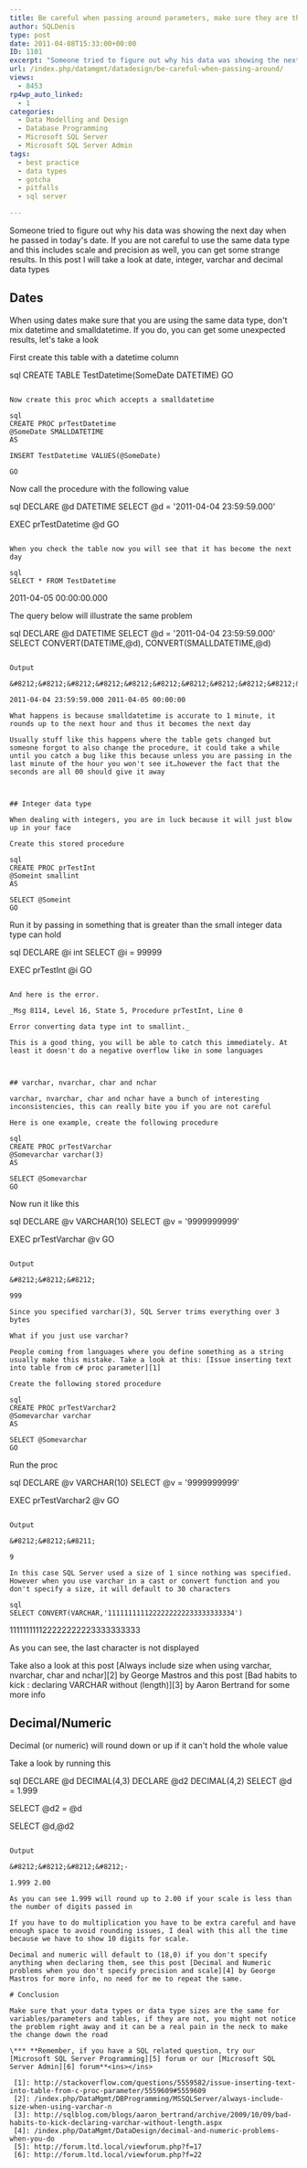 ```yaml
---
title: Be careful when passing around parameters, make sure they are the same size and type
author: SQLDenis
type: post
date: 2011-04-08T15:33:00+00:00
ID: 1101
excerpt: "Someone tried to figure out why his data was showing the next day when he passed in today's date. If you are not careful to use the same data type and this includes scale and precision as well, you can get some strange results. In this post I will take&hellip;"
url: /index.php/datamgmt/datadesign/be-careful-when-passing-around/
views:
  - 8453
rp4wp_auto_linked:
  - 1
categories:
  - Data Modelling and Design
  - Database Programming
  - Microsoft SQL Server
  - Microsoft SQL Server Admin
tags:
  - best practice
  - data types
  - gotcha
  - pitfalls
  - sql server

---
```

Someone tried to figure out why his data was showing the next day when he passed in today's date. If you are not careful to use the same data type and this includes scale and precision as well, you can get some strange results. In this post I will take a look at date, integer, varchar and decimal data types 



## Dates

When using dates make sure that you are using the same data type, don't mix datetime and smalldatetime. If you do, you can get some unexpected results, let's take a look

First create this table with a datetime column

sql
CREATE TABLE TestDatetime(SomeDate DATETIME)
GO
```

Now create this proc which accepts a smalldatetime

sql
CREATE PROC prTestDatetime
@SomeDate SMALLDATETIME
AS 

INSERT TestDatetime VALUES(@SomeDate)

GO
```
Now call the procedure with the following value

sql
DECLARE @d DATETIME
SELECT @d = '2011-04-04 23:59:59.000'


EXEC prTestDatetime @d
GO
```

When you check the table now you will see that it has become the next day

sql
SELECT * FROM TestDatetime
```

2011-04-05 00:00:00.000

The query below will illustrate the same problem

sql
DECLARE @d DATETIME
SELECT @d = '2011-04-04 23:59:59.000'
SELECT CONVERT(DATETIME,@d), CONVERT(SMALLDATETIME,@d)
```

Output
  
&#8212;&#8212;&#8212;&#8212;&#8212;&#8212;&#8212;&#8212;&#8212;&#8212;&#8212;&#8212;&#8212;&#8212;-
  
2011-04-04 23:59:59.000 2011-04-05 00:00:00

What happens is because smalldatetime is accurate to 1 minute, it rounds up to the next hour and thus it becomes the next day
  
Usually stuff like this happens where the table gets changed but someone forgot to also change the procedure, it could take a while until you catch a bug like this because unless you are passing in the last minute of the hour you won't see it…however the fact that the seconds are all 00 should give it away
  


## Integer data type

When dealing with integers, you are in luck because it will just blow up in your face

Create this stored procedure

sql
CREATE PROC prTestInt
@Someint smallint
AS 

SELECT @Someint
GO
```

Run it by passing in something that is greater than the small integer data type can hold

sql
DECLARE @i int
SELECT @i = 99999


EXEC prTestInt @i
GO
```

And here is the error.

_Msg 8114, Level 16, State 5, Procedure prTestInt, Line 0
  
Error converting data type int to smallint._

This is a good thing, you will be able to catch this immediately. At least it doesn't do a negative overflow like in some languages



## varchar, nvarchar, char and nchar

varchar, nvarchar, char and nchar have a bunch of interesting inconsistencies, this can really bite you if you are not careful

Here is one example, create the following procedure

sql
CREATE PROC prTestVarchar
@Somevarchar varchar(3)
AS 

SELECT @Somevarchar
GO
```

Now run it like this

sql
DECLARE @v VARCHAR(10)
SELECT @v = '9999999999'


EXEC prTestVarchar @v
GO
```

Output
  
&#8212;&#8212;&#8212;
  
999

Since you specified varchar(3), SQL Server trims everything over 3 bytes

What if you just use varchar?
  
People coming from languages where you define something as a string usually make this mistake. Take a look at this: [Issue inserting text into table from c# proc parameter][1]

Create the following stored procedure

sql
CREATE PROC prTestVarchar2
@Somevarchar varchar
AS 

SELECT @Somevarchar
GO
```

Run the proc

sql
DECLARE @v VARCHAR(10)
SELECT @v = '9999999999'


EXEC prTestVarchar2 @v
GO
```

Output
  
&#8212;&#8212;&#8211;
  
9

In this case SQL Server used a size of 1 since nothing was specified. However when you use varchar in a cast or convert function and you don't specify a size, it will default to 30 characters

sql
SELECT CONVERT(VARCHAR,'1111111111222222222233333333334')
```

111111111122222222223333333333

As you can see, the last character is not displayed
  
Take also a look at this post [Always include size when using varchar, nvarchar, char and nchar][2] by George Mastros and this post [Bad habits to kick : declaring VARCHAR without (length)][3] by Aaron Bertrand for some more info



## Decimal/Numeric

Decimal (or numeric) will round down or up if it can't hold the whole value
  
Take a look by running this

sql
DECLARE @d DECIMAL(4,3)
DECLARE @d2 DECIMAL(4,2)
SELECT @d = 1.999

SELECT @d2 = @d

SELECT @d,@d2
```

Output
  
&#8212;&#8212;&#8212;&#8212;-
  
1.999 2.00

As you can see 1.999 will round up to 2.00 if your scale is less than the number of digits passed in

If you have to do multiplication you have to be extra careful and have enough space to avoid rounding issues, I deal with this all the time because we have to show 10 digits for scale.

Decimal and numeric will default to (18,0) if you don't specify anything when declaring them, see this post [Decimal and Numeric problems when you don't specify precision and scale][4] by George Mastros for more info, no need for me to repeat the same.

# Conclusion

Make sure that your data types or data type sizes are the same for variables/parameters and tables, if they are not, you might not notice the problem right away and it can be a real pain in the neck to make the change down the road

\*** **Remember, if you have a SQL related question, try our [Microsoft SQL Server Programming][5] forum or our [Microsoft SQL Server Admin][6] forum**<ins></ins>

 [1]: http://stackoverflow.com/questions/5559582/issue-inserting-text-into-table-from-c-proc-parameter/5559609#5559609
 [2]: /index.php/DataMgmt/DBProgramming/MSSQLServer/always-include-size-when-using-varchar-n
 [3]: http://sqlblog.com/blogs/aaron_bertrand/archive/2009/10/09/bad-habits-to-kick-declaring-varchar-without-length.aspx
 [4]: /index.php/DataMgmt/DataDesign/decimal-and-numeric-problems-when-you-do
 [5]: http://forum.ltd.local/viewforum.php?f=17
 [6]: http://forum.ltd.local/viewforum.php?f=22